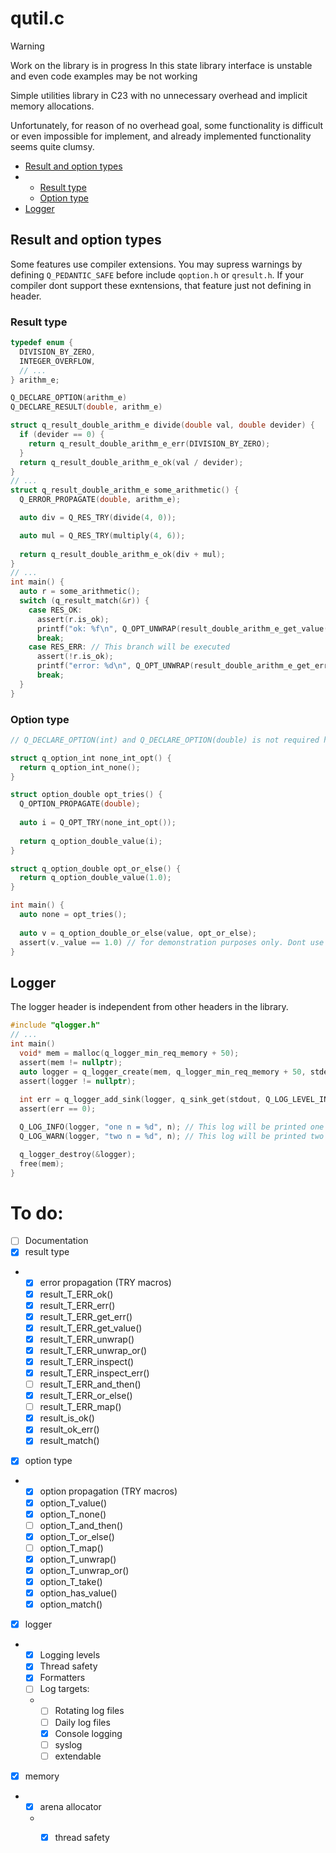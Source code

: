 # qutil.c
> [!WARNING]
> Work on the library is in progress
> In this state library interface is unstable and even code examples may be not working

Simple utilities library in C23 with no unnecessary overhead and implicit memory allocations.

Unfortunately, for reason of no overhead goal, some functionality is difficult or even impossible for implement,  and already implemented functionality seems quite clumsy.

- [Result and option types](#result-and-option-types)
- - [Result type](#result-type)
  - [Option type](#option-type)
- [Logger](#logger)

## Result and option types
Some features use compiler extensions. You may supress warnings by defining `Q_PEDANTIC_SAFE` before include `qoption.h` or `qresult.h`. If your compiler dont support these exntensions, that feature just not defining in header.

### Result type
```c
typedef enum {
  DIVISION_BY_ZERO,
  INTEGER_OVERFLOW,
  // ...
} arithm_e;

Q_DECLARE_OPTION(arithm_e)
Q_DECLARE_RESULT(double, arithm_e)

struct q_result_double_arithm_e divide(double val, double devider) {
  if (devider == 0) {
    return q_result_double_arithm_e_err(DIVISION_BY_ZERO);
  }
  return q_result_double_arithm_e_ok(val / devider);
}
// ...
struct q_result_double_arithm_e some_arithmetic() {
  Q_ERROR_PROPAGATE(double, arithm_e);

  auto div = Q_RES_TRY(divide(4, 0));

  auto mul = Q_RES_TRY(multiply(4, 6));
  
  return q_result_double_arithm_e_ok(div + mul);
}
// ...
int main() {
  auto r = some_arithmetic();
  switch (q_result_match(&r)) {
    case RES_OK:
      assert(r.is_ok);
      printf("ok: %f\n", Q_OPT_UNWRAP(result_double_arithm_e_get_value(&r))); // q_result_T_ERR_get_value() returns q_option_T
      break;
    case RES_ERR: // This branch will be executed
      assert(!r.is_ok);
      printf("error: %d\n", Q_OPT_UNWRAP(result_double_arithm_e_get_err(r)));
      break;
  }
}
```
### Option type
```c
// Q_DECLARE_OPTION(int) and Q_DECLARE_OPTION(double) is not required here, they is declared by in qoption.h

struct q_option_int none_int_opt() {
  return q_option_int_none();
}

struct option_double opt_tries() {
  Q_OPTION_PROPAGATE(double);
  
  auto i = Q_OPT_TRY(none_int_opt());
  
  return q_option_double_value(i);
}

struct q_option_double opt_or_else() {
  return q_option_double_value(1.0);
}

int main() {
  auto none = opt_tries();
  
  auto v = q_option_double_or_else(value, opt_or_else);
  assert(v._value == 1.0) // for demonstration purposes only. Dont use fields thats starts with underscore
}
```

## Logger
The logger header is independent from other headers in the library.

```c
#include "qlogger.h"
// ...
int main()
  void* mem = malloc(q_logger_min_req_memory + 50);
  assert(mem != nullptr);
  auto logger = q_logger_create(mem, q_logger_min_req_memory + 50, stderr, Q_LOG_LEVEL_WARN);
  assert(logger != nullptr);
  
  int err = q_logger_add_sink(logger, q_sink_get(stdout, Q_LOG_LEVEL_INFO));
  assert(err == 0);

  Q_LOG_INFO(logger, "one n = %d", n); // This log will be printed one time (in sink with INFO log level)
  Q_LOG_WARN(logger, "two n = %d", n); // This log will be printed two times (in both sinks)

  q_logger_destroy(&logger);
  free(mem);
}
```

# To do:
- [ ] Documentation
- [x] result type
- - [x] error propagation (TRY macros)
  - [x] result_T_ERR_ok()
  - [x] result_T_ERR_err()
  - [x] result_T_ERR_get_err()
  - [x] result_T_ERR_get_value()
  - [x] result_T_ERR_unwrap()
  - [x] result_T_ERR_unwrap_or()
  - [x] result_T_ERR_inspect()
  - [x] result_T_ERR_inspect_err()
  - [ ] result_T_ERR_and_then()
  - [x] result_T_ERR_or_else()
  - [ ] result_T_ERR_map()
  - [x] result_is_ok()
  - [x] result_ok_err()
  - [x] result_match()
- [x] option type
- - [x] option propagation (TRY macros)
  - [x] option_T_value()
  - [x] option_T_none()
  - [ ] option_T_and_then()
  - [x] option_T_or_else()
  - [ ] option_T_map()
  - [x] option_T_unwrap()
  - [x] option_T_unwrap_or()
  - [x] option_T_take()
  - [x] option_has_value()
  - [x] option_match()
- [x] logger
- - [x] Logging levels
  - [x] Thread safety
  - [x] Formatters
  - [ ] Log targets:
  - - [ ] Rotating log files
    - [ ] Daily log files
    - [x] Console logging
    - [ ] syslog
    - [ ] extendable
- [x] memory
- - [x] arena allocator
  - - [x] thread safety

